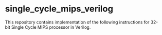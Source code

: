# single_cycle_mips_verilog
This repository contains implementation of the following instructions for 32-bit Single Cycle MIPS processor in Verilog.
